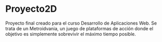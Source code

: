 ﻿# Proyecto2D
Proyecto final creado para el curso Desarrollo de Aplicaciones Web. 
Se trata de un Metroidvania, un juego de plataformas de acción donde el objetivo es simplemente sobrevivir el máximo tiempo posible. 
